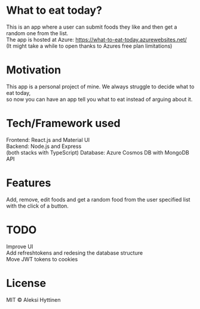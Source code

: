 # What to eat today?
This is an app where a user can submit foods they like and then get a random one from the list.  
The app is hosted at Azure: https://what-to-eat-today.azurewebsites.net/  
(It might take a while to open thanks to Azures free plan limitations)  

# Motivation
This app is a personal project of mine. We always struggle to decide what to eat today,  
so now you can have an app tell you what to eat instead of arguing about it.  

# Tech/Framework used
Frontend: React.js and Material UI  
Backend: Node.js and Express  
(both stacks with TypeScript)
Database: Azure Cosmos DB with MongoDB API

# Features
Add, remove, edit foods and get a random food from the user specified list with the click of a button.

# TODO  
Improve UI  
Add refreshtokens and redesing the database structure  
Move JWT tokens to cookies  

# License
MIT © Aleksi Hyttinen
